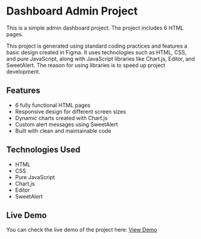 # Dashboard Admin Project

This is a simple admin dashboard project. The project includes 6 HTML pages.

This project is generated using standard coding practices and features a basic design created in Figma. It uses technologies such as HTML, CSS, and pure JavaScript, along with JavaScript libraries like Chart.js, Editor, and SweetAlert. The reason for using libraries is to speed up project development.

## Features
- 6 fully functional HTML pages  
- Responsive design for different screen sizes  
- Dynamic charts created with Chart.js  
- Custom alert messages using SweetAlert  
- Built with clean and maintainable code  

## Technologies Used
- HTML  
- CSS  
- Pure JavaScript  
- Chart.js  
- Editor  
- SweetAlert

## Live Demo
You can check the live demo of the project here: [View Demo](https:/Amir-Sharafi-86.github.io/dashboard-project/)
